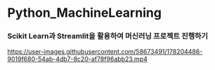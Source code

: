 # Python_MachineLearning
### Scikit Learn과 Streamlit을 활용하여 머신러닝 프로젝트 진행하기

https://user-images.githubusercontent.com/58673491/178204486-9019f680-54ab-4db7-8c20-af78f96abb23.mp4
